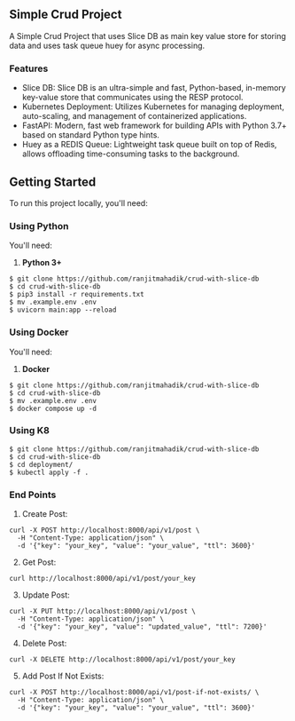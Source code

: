 ## Simple Crud Project 

A Simple Crud Project that uses Slice DB as main key value store for storing data and uses task queue huey for async processing.

### Features
- Slice DB: Slice DB is an ultra-simple and fast, Python-based, in-memory key-value store that communicates using the RESP protocol.
- Kubernetes Deployment: Utilizes Kubernetes for managing deployment, auto-scaling, and management of containerized applications.
- FastAPI: Modern, fast web framework for building APIs with Python 3.7+ based on standard Python type hints.
- Huey as a REDIS Queue: Lightweight task queue built on top of Redis, allows offloading time-consuming tasks to the background.

## Getting Started

To run this project locally, you'll need:

### Using Python

You'll need:
1. **Python 3+**

```
$ git clone https://github.com/ranjitmahadik/crud-with-slice-db
$ cd crud-with-slice-db
$ pip3 install -r requirements.txt
$ mv .example.env .env
$ uvicorn main:app --reload
```

### Using Docker

You'll need:
1.  **Docker**

```
$ git clone https://github.com/ranjitmahadik/crud-with-slice-db
$ cd crud-with-slice-db
$ mv .example.env .env
$ docker compose up -d
```

### Using K8
```
$ git clone https://github.com/ranjitmahadik/crud-with-slice-db
$ cd crud-with-slice-db
$ cd deployment/
$ kubectl apply -f .
```

### End Points

1. Create Post:
```
curl -X POST http://localhost:8000/api/v1/post \
  -H "Content-Type: application/json" \
  -d '{"key": "your_key", "value": "your_value", "ttl": 3600}'
```
2. Get Post:
```
curl http://localhost:8000/api/v1/post/your_key
```

3. Update Post:
```
curl -X PUT http://localhost:8000/api/v1/post \
  -H "Content-Type: application/json" \
  -d '{"key": "your_key", "value": "updated_value", "ttl": 7200}'
```

4. Delete Post:
```
curl -X DELETE http://localhost:8000/api/v1/post/your_key
```

5. Add Post If Not Exists:
```
curl -X POST http://localhost:8000/api/v1/post-if-not-exists/ \
  -H "Content-Type: application/json" \
  -d '{"key": "your_key", "value": "your_value", "ttl": 3600}'
```
